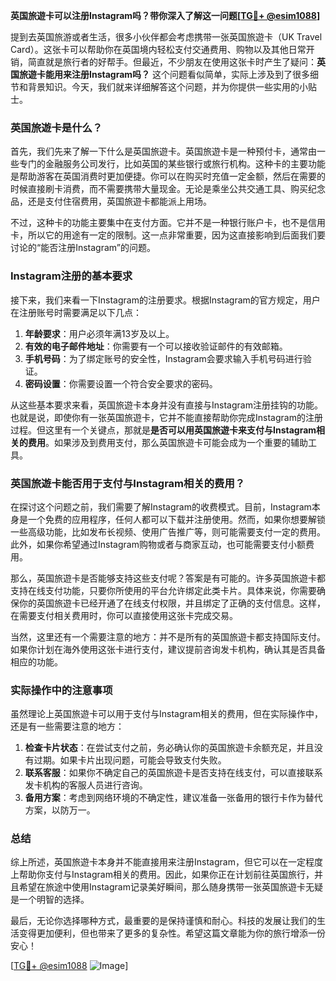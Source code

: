 **英国旅遊卡可以注册Instagram吗？带你深入了解这一问题[[TG💪+ @esim1088](https://t.me/s/esim1088)]**

提到去英国旅游或者生活，很多小伙伴都会考虑携带一张英国旅遊卡（UK Travel Card）。这张卡可以帮助你在英国境内轻松支付交通费用、购物以及其他日常开销，简直就是旅行者的好帮手。但最近，不少朋友在使用这张卡时产生了疑问：**英国旅遊卡能用来注册Instagram吗？** 这个问题看似简单，实际上涉及到了很多细节和背景知识。今天，我们就来详细解答这个问题，并为你提供一些实用的小贴士。

### 英国旅遊卡是什么？

首先，我们先来了解一下什么是英国旅遊卡。英国旅遊卡是一种预付卡，通常由一些专门的金融服务公司发行，比如英国的某些银行或旅行机构。这种卡的主要功能是帮助游客在英国消费时更加便捷。你可以在购买时充值一定金额，然后在需要的时候直接刷卡消费，而不需要携带大量现金。无论是乘坐公共交通工具、购买纪念品，还是支付住宿费用，英国旅遊卡都能派上用场。

不过，这种卡的功能主要集中在支付方面。它并不是一种银行账户卡，也不是信用卡，所以它的用途有一定的限制。这一点非常重要，因为这直接影响到后面我们要讨论的“能否注册Instagram”的问题。

### Instagram注册的基本要求

接下来，我们来看一下Instagram的注册要求。根据Instagram的官方规定，用户在注册账号时需要满足以下几点：

1. **年龄要求**：用户必须年满13岁及以上。
2. **有效的电子邮件地址**：你需要有一个可以接收验证邮件的有效邮箱。
3. **手机号码**：为了绑定账号的安全性，Instagram会要求输入手机号码进行验证。
4. **密码设置**：你需要设置一个符合安全要求的密码。

从这些基本要求来看，英国旅遊卡本身并没有直接与Instagram注册挂钩的功能。也就是说，即使你有一张英国旅遊卡，它并不能直接帮助你完成Instagram的注册过程。但这里有一个关键点，那就是**是否可以用英国旅遊卡来支付与Instagram相关的费用**。如果涉及到费用支付，那么英国旅遊卡可能会成为一个重要的辅助工具。

### 英国旅遊卡能否用于支付与Instagram相关的费用？

在探讨这个问题之前，我们需要了解Instagram的收费模式。目前，Instagram本身是一个免费的应用程序，任何人都可以下载并注册使用。然而，如果你想要解锁一些高级功能，比如发布长视频、使用广告推广等，则可能需要支付一定的费用。此外，如果你希望通过Instagram购物或者与商家互动，也可能需要支付小额费用。

那么，英国旅遊卡是否能够支持这些支付呢？答案是有可能的。许多英国旅遊卡都支持在线支付功能，只要你所使用的平台允许绑定此类卡片。具体来说，你需要确保你的英国旅遊卡已经开通了在线支付权限，并且绑定了正确的支付信息。这样，在需要支付相关费用时，你可以直接使用这张卡完成交易。

当然，这里还有一个需要注意的地方：并不是所有的英国旅遊卡都支持国际支付。如果你计划在海外使用这张卡进行支付，建议提前咨询发卡机构，确认其是否具备相应的功能。

### 实际操作中的注意事项

虽然理论上英国旅遊卡可以用于支付与Instagram相关的费用，但在实际操作中，还是有一些需要注意的地方：

1. **检查卡片状态**：在尝试支付之前，务必确认你的英国旅遊卡余额充足，并且没有过期。如果卡片出现问题，可能会导致支付失败。
2. **联系客服**：如果你不确定自己的英国旅遊卡是否支持在线支付，可以直接联系发卡机构的客服人员进行咨询。
3. **备用方案**：考虑到网络环境的不确定性，建议准备一张备用的银行卡作为替代方案，以防万一。

### 总结

综上所述，英国旅遊卡本身并不能直接用来注册Instagram，但它可以在一定程度上帮助你支付与Instagram相关的费用。因此，如果你正在计划前往英国旅行，并且希望在旅途中使用Instagram记录美好瞬间，那么随身携带一张英国旅遊卡无疑是一个明智的选择。

最后，无论你选择哪种方式，最重要的是保持谨慎和耐心。科技的发展让我们的生活变得更加便利，但也带来了更多的复杂性。希望这篇文章能为你的旅行增添一份安心！

[[TG💪+ @esim1088](https://t.me/s/esim1088) ![Image](https://i.postimg.cc/4NQfJmqS/Snipaste-2025-05-13-00-14-12.png)]